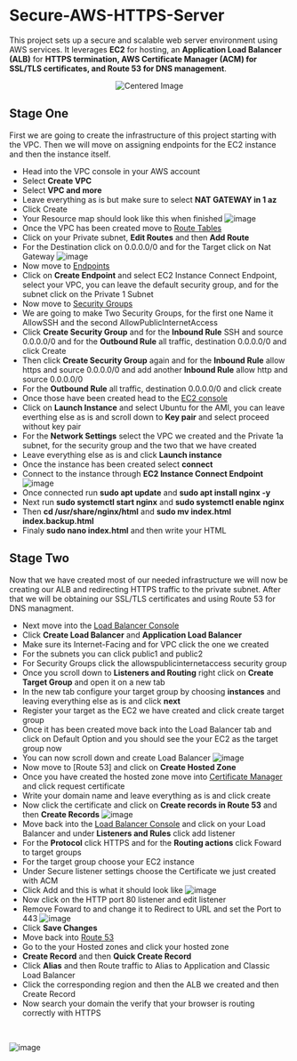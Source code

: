 # Secure-AWS-HTTPS-Server

This project sets up a secure and scalable web server environment using AWS services. It leverages **EC2** for hosting, an **Application Load Balancer (ALB)** for **HTTPS termination, AWS Certificate Manager (ACM) for SSL/TLS certificates, and Route 53 for DNS management**. 

<p align="center">
  <img src="https://github.com/user-attachments/assets/289b79a7-d2c8-4d63-9cac-97062267c1b8" alt="Centered Image" >
</p>

## Stage One

First we are going to create the infrastructure of this project starting with the VPC. Then we will move on assigning endpoints for the EC2 instance and then the instance itself.

- Head into the VPC console in your AWS account
- Select **Create VPC**
- Select **VPC and more**
- Leave everything as is but make sure to select **NAT GATEWAY in 1 az**
- Click Create
- Your Resource map should look like this when finished
![image](https://github.com/user-attachments/assets/263c605f-bcc4-4964-a7b5-77e77d056485)
- Once the VPC has been created move to [Route Tables](https://us-east-1.console.aws.amazon.com/vpcconsole/home?region=us-east-1#RouteTables:)
- Click on your Private subnet, **Edit Routes** and then **Add Route**
- For the Destination click on 0.0.0.0/0 and for the Target click on Nat Gateway
![image](https://github.com/user-attachments/assets/f0bfb56e-3d50-4982-8aad-1799a3457aa1)
- Now move to [Endpoints](https://us-east-1.console.aws.amazon.com/vpcconsole/home?region=us-east-1#Endpoints:)
- Click on **Create Endpoint** and select EC2 Instance Connect Endpoint, select your VPC, you can leave the default security group, and for the subnet click on the Private 1 Subnet
- Now move to [Security Groups](https://us-east-1.console.aws.amazon.com/vpcconsole/home?region=us-east-1#SecurityGroups:)
- We are going to make Two Security Groups, for the first one Name it AllowSSH and the second AllowPublicInternetAccess
- Click **Create Security Group** and for the **Inbound Rule** SSH and source 0.0.0.0/0 and for the **Outbound Rule** all traffic, destination 0.0.0.0/0 and click Create
- Then click **Create Security Group** again and for the **Inbound Rule** allow https and source 0.0.0.0/0 and add another **Inbound Rule** allow http and source 0.0.0.0/0
- For the **Outbound Rule** all traffic, destination 0.0.0.0/0 and click create
- Once those have been created head to the [EC2 console](https://us-east-1.console.aws.amazon.com/ec2/home?region=us-east-1#Instances:)
- Click on **Launch Instance** and select Ubuntu for the AMI, you can leave everthing else as is and scroll down to **Key pair** and select proceed without key pair
- For the **Network Settings** select the VPC we created and the Private 1a subnet, for the security group and the two that we have created
- Leave everything else as is and click **Launch instance**
- Once the instance has been created select **connect**
- Connect to the instance through **EC2 Instance Connect Endpoint**
![image](https://github.com/user-attachments/assets/51da233e-bbf3-451d-9dc1-8d10a4018a28)
- Once connected run **sudo apt update** and **sudo apt install nginx -y**
- Next run **sudo systemctl start nginx** and **sudo systemctl enable nginx**
- Then **cd /usr/share/nginx/html** and **sudo mv index.html index.backup.html**
- Finaly **sudo nano index.html** and then write your HTML

## Stage Two

Now that we have created most of our needed infrastructure we will now be creating our ALB and redirecting HTTPS traffic to the private subnet. After that we will be obtaining our SSL/TLS certificates and using Route 53 for DNS managment.

- Next move into the [Load Balancer Console](https://us-east-1.console.aws.amazon.com/ec2/home?region=us-east-1#LoadBalancers:)
- Click **Create Load Balancer** and **Application Load Balancer**
- Make sure its Internet-Facing and for VPC click the one we created
- For the subnets you can click public1 and public2
- For Security Groups click the allowspublicinternetaccess security group
- Once you scroll down to **Listeners and Routing** right click on **Create Target Group** and open it on a new tab
- In the new tab configure your target group by choosing **instances** and leaving everything else as is and click **next**
- Register your target as the EC2 we have created and click create target group
- Once it has been created move back into the Load Balancer tab and click on Default Option and you should see the your EC2 as the target group now
- You can now scroll down and create Load Balancer
![image](https://github.com/user-attachments/assets/67a00cb7-e9da-4858-98fc-30d9b69ea308)
- Now move to [Route 53] and click on **Create Hosted Zone**
- Once you have created the hosted zone move into [Certificate Manager](https://us-east-1.console.aws.amazon.com/acm/home?region=us-east-1#/certificates/request) and click request certificate
- Write your domain name and leave everything as is and click create
- Now click the certificate and click on **Create records in Route 53** and then **Create Records**
![image](https://github.com/user-attachments/assets/0928bdcf-3457-41a3-ade8-1ec950a91a3e)
- Move back into the [Load Balancer Console](https://us-east-1.console.aws.amazon.com/ec2/home?region=us-east-1#LoadBalancers:) and click on your Load Balancer and under **Listeners and Rules** click add listener
- For the **Protocol** click HTTPS and for the **Routing actions** click Foward to target groups
- For the target group choose your EC2 instance
- Under Secure listener settings choose the Certificate we just created with ACM
- Click Add and this is what it should look like
![image](https://github.com/user-attachments/assets/be97ee02-71e6-4d4b-ae6c-77575cadb659)
- Now click on the HTTP port 80 listener and edit listener
- Remove Foward to and change it to Redirect to URL and set the Port to 443
![image](https://github.com/user-attachments/assets/a563500e-1c19-434b-92ec-9ebe9d91f834)
- Click **Save Changes**
- Move back into [Route 53](https://us-east-1.console.aws.amazon.com/route53/v2/home?region=us-east-1#Dashboard)
- Go to the your Hosted zones and click your hosted zone
- **Create Record** and then **Quick Create Record**
- Click **Alias** and then Route traffic to Alias to Application and Classic Load Balancer
- Click the corresponding region and then the ALB we created and then Create Record
- Now search your domain the verify that your browser is routing correctly with HTTPS

<br>

![image](https://github.com/user-attachments/assets/b3b1b739-758c-40e6-a730-f381a85d9a35)




















